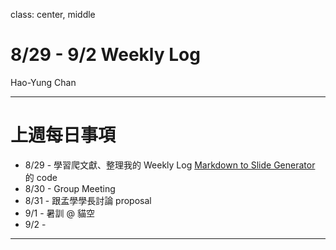 class: center, middle

# 8/29 - 9/2 Weekly Log
Hao-Yung Chan

---

# 上週每日事項
* 8/29 - 學習爬文獻、整理我的 Weekly Log [Markdown to Slide Generator](http://github.com/katrina376/cae-weekly/) 的 code
* 8/30 - Group Meeting
* 8/31 - 跟孟學學長討論 proposal
* 9/1 - 暑訓 @ 貓空
* 9/2 - 

---
